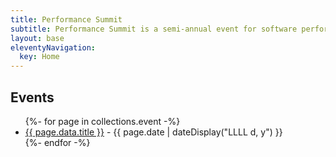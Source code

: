 ```yaml
---
title: Performance Summit
subtitle: Performance Summit is a semi-annual event for software performance enthusiasts interested in learning and speaking about research and development in software performance space.
layout: base
eleventyNavigation:
  key: Home
---
```


## Events

<ul class="listing">
{%- for page in collections.event -%}
  <li>
    <a href="{{ page.url }}">{{ page.data.title }}</a> -
    <time datetime="{{ page.date }}">{{ page.date | dateDisplay("LLLL d, y") }}</time>
  </li>
{%- endfor -%}
</ul>
